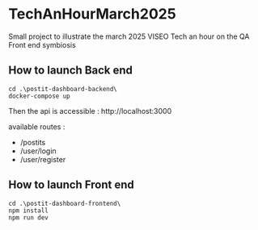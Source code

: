 # TechAnHourMarch2025

Small project to illustrate the march 2025 VISEO Tech an hour on the QA Front end symbiosis

## How to launch Back end

```
cd .\postit-dashboard-backend\
docker-compose up
```

Then the api is accessible : http://localhost:3000

available routes :

- /postits
- /user/login
- /user/register

## How to launch Front end

```
cd .\postit-dashboard-frontend\
npm install
npm run dev
```
